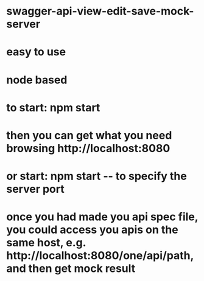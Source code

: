 # swagger-api-view-edit-save-mock-server
# easy to use
# node based
# to start: npm start
# then you can get what you need browsing http://localhost:8080
# or start: npm start -- <port> to specify the server port
# once you had made you api spec file, you could access you apis on the same host, e.g. http://localhost:8080/one/api/path, and then get mock result
